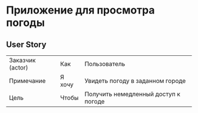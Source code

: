 # Приложение для просмотра погоды

## User Story

|   |   |   |
|---|---|---|
|Заказчик (actor)| Как | Пользователь |
| Примечание | Я хочу | Увидеть погоду в заданном городе |
| Цель       | Чтобы | Получить немедленный доступ к погоде|
